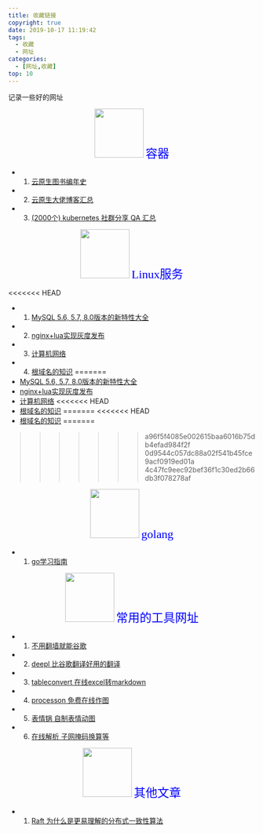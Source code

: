 ```yaml
---
title: 收藏链接
copyright: true
date: 2019-10-17 11:19:42
tags:
  - 收藏
  - 网址
categories:
  - [网址,收藏]
top: 10
---
```

记录一些好的网址
<!-- more -->
   
<center>
<img src="http://zhangzw001.github.io/images/dockerniu.jpeg" width = "100" height = "100" style="border: 0"/>
<font color="blue" face="黑体" size=5> 容器 </font>
</center>

- 1. [云原生图书编年史](https://jimmysong.io/cloud-native/memo/books/)
- 2. [云原生大佬博客汇总](https://zhangzw001.github.io/2019/10/12/13-%E4%BA%91%E5%8E%9F%E7%94%9F%E5%8D%9A%E5%AE%A2%E6%B1%87%E6%80%BB/)
- 3. [(2000个) kubernetes 社群分享 QA 汇总](https://muzi502.github.io/archives/kubernetes-QA.html)



<center>
<img src="http://zhangzw001.github.io/images/dockerniu.jpeg" width = "100" height = "100" style="border: 0"/>
<font color="blue" face="黑体" size=5> Linux服务 </font>
</center>

<<<<<<< HEAD
- 1. [MySQL 5.6, 5.7, 8.0版本的新特性大全](https://www.linuxidc.com/Linux/2019-09/160664.htm)
- 2. [nginx+lua实现灰度发布](https://i4t.com/4070.html)
- 3. [计算机网络](https://github.com/CavsZhouyou/Front-End-Interview-Notebook/blob/master/%E8%AE%A1%E7%AE%97%E6%9C%BA%E7%BD%91%E7%BB%9C/%E8%AE%A1%E7%AE%97%E6%9C%BA%E7%BD%91%E7%BB%9C.md)
- 4. [根域名的知识](http://www.ruanyifeng.com/blog/2018/05/root-domain.html)
=======
- [MySQL 5.6, 5.7, 8.0版本的新特性大全](https://www.linuxidc.com/Linux/2019-09/160664.htm)
- [nginx+lua实现灰度发布](https://i4t.com/4070.html)
- [计算机网络](https://github.com/CavsZhouyou/Front-End-Interview-Notebook/blob/master/%E8%AE%A1%E7%AE%97%E6%9C%BA%E7%BD%91%E7%BB%9C/%E8%AE%A1%E7%AE%97%E6%9C%BA%E7%BD%91%E7%BB%9C.md)
<<<<<<< HEAD
- [根域名的知识](http://www.ruanyifeng.com/blog/2018/05/root-domain.html)
=======
<<<<<<< HEAD
- [根域名的知识](http://www.ruanyifeng.com/blog/2018/05/root-domain.html)
=======
>>>>>>> a96f5f4085e002615baa6016b75db4efad984f2f
>>>>>>> 0d9544c057dc88a02f541b45fce9acf0919ed01a
>>>>>>> 4c47fc9eec92bef36f1c30ed2b66db3f078278af

<center>
<img src="http://zhangzw001.github.io/images/dockerniu.jpeg" width = "100" height = "100" style="border: 0"/>
<font color="blue" face="黑体" size=5> golang </font>
</center>


- 1. [go学习指南](https://www.zhihu.com/question/30461290)


<center>
<img src="http://zhangzw001.github.io/images/dockerniu.jpeg" width = "100" height = "100" style="border: 0"/>
<font color="blue" face="黑体" size=5> 常用的工具网址 </font>
</center>

- 1. [不用翻墙就能谷歌](https://google.fuckcloudnative.io/)
- 2. [deepl 比谷歌翻译好用的翻译](https://www.deepl.com/translator)
- 3. [tableconvert 在线excel转markdown](https://tableconvert.com/)
- 4. [processon 免费在线作图](https://www.processon.com/;jsessionid=F837B3EA415204DD1285A90441329673.jvm1)
- 5. [表情锅 自制表情动图](https://app.xuty.tk/static/app/index.html)
- 6. [在线解析 子网掩码换算等](https://www.sojson.com/convert/subnetmask.html)



<center>
<img src="http://zhangzw001.github.io/images/dockerniu.jpeg" width = "100" height = "100" style="border: 0"/>
<font color="blue" face="黑体" size=5> 其他文章 </font>
</center>

- 1. [Raft 为什么是更易理解的分布式一致性算法](https://www.cnblogs.com/mindwind/p/5231986.html)
